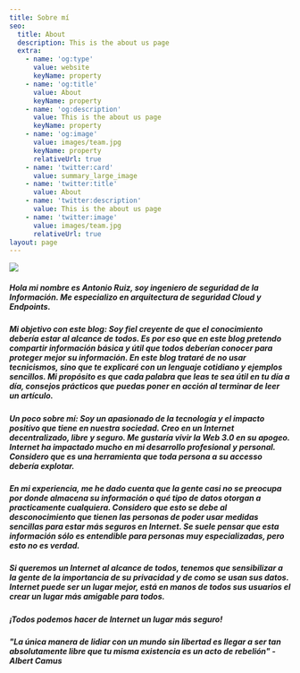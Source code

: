 ```yaml
---
title: Sobre mí
seo:
  title: About
  description: This is the about us page
  extra:
    - name: 'og:type'
      value: website
      keyName: property
    - name: 'og:title'
      value: About
      keyName: property
    - name: 'og:description'
      value: This is the about us page
      keyName: property
    - name: 'og:image'
      value: images/team.jpg
      keyName: property
      relativeUrl: true
    - name: 'twitter:card'
      value: summary_large_image
    - name: 'twitter:title'
      value: About
    - name: 'twitter:description'
      value: This is the about us page
    - name: 'twitter:image'
      value: images/team.jpg
      relativeUrl: true
layout: page
---
```

![](/images/icono1-de1c2d62.png)

##### Hola mi nombre es Antonio Ruiz, soy ingeniero de seguridad de la Información. Me especializo en arquitectura de seguridad Cloud y Endpoints.

##### Mi objetivo con este blog: Soy fiel creyente de que el conocimiento debería estar al alcance de todos. Es por eso que en este blog pretendo compartir información básica y útil que todos deberían conocer para proteger mejor su información. En este blog trataré de no usar tecnicismos, sino que te explicaré con un lenguaje cotidiano y ejemplos sencillos. Mi propósito es que cada palabra que leas te sea útil en tu día a día, consejos prácticos que puedas poner en acción al terminar de leer un artículo.

##### Un poco sobre mí: Soy un apasionado de la tecnología y el impacto positivo que tiene en nuestra sociedad. Creo en un Internet decentralizado, libre y seguro. Me gustaría vivir la Web 3.0 en su apogeo. Internet ha impactado mucho en mi desarrollo profesional y personal. Considero que es una herramienta que toda persona a su accesso debería explotar.

##### En mi experiencia, me he dado cuenta que la gente casi no se preocupa por donde almacena su información o qué tipo de datos otorgan a practicamente cualquiera. Considero que esto se debe al desconocimiento que tienen las personas de poder usar medidas sencillas para estar más seguros en Internet. Se suele pensar que esta información sólo es entendible para personas muy especializadas, pero esto no es verdad.

##### Si queremos un Internet al alcance de todos, tenemos que sensibilizar a la gente de la importancia de su privacidad y de como se usan sus datos. Internet puede ser un lugar mejor, está en manos de todos sus usuarios el crear un lugar más amigable para todos.

##### ¡Todos podemos hacer de Internet un lugar más seguro!

##### "La única manera de lidiar con un mundo sin libertad es llegar a ser tan absolutamente libre que tu misma existencia es un acto de rebelión" - Albert Camus
